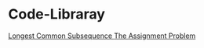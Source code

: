# Code-Libraray

<a href="https://github.com/ParagHegde/Code-Libraray/blob/main/LongestCommonSubsequence.cpp"> Longest Common Subsequence </a>
<a href ="https://github.com/ParagHegde/Code-Libraray/blob/main/TheAssignmentProblem.cpp"> The Assignment Problem </a>
